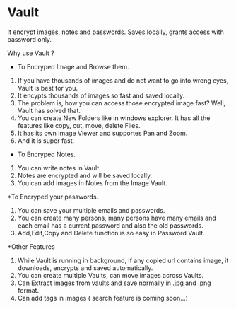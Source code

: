 # Vault
It encrypt images, notes and passwords. Saves locally, grants access with password only.

Why use Vault ?

* To Encryped Image and Browse them.
1) If you have thousands of images and do not want to go into wrong eyes, Vault is best for you.
2) It encypts thousands of images so fast and saved locally.
3) The problem is, how you can access those encrypted image fast? Well, Vault has solved that. 
4) You can create New Folders like in windows explorer. It has all the features like copy, cut, move, delete Files.
5) It has its own Image Viewer and supportes Pan and Zoom. 
6) And it is super fast.

* To Encryped Notes.
1) You can write notes in Vault.
2) Notes are encrypted and will be saved locally.
3) You can add images in Notes from the Image Vault.

*To Encryped your passwords.
1) You can save your multiple emails and passwords. 
2) You can create many persons, many persons have many emails and each email has a current password and also the old passwords.
3) Add,Edit,Copy and Delete function is so easy in Password Vault.

*Other Features
1) While Vault is running in background, if any copied url contains image, it downloads, encrypts and saved automatically.
2) You can create multiple Vaults, can move images across Vaults.
3) Can Extract images from vaults and save normally in .jpg and .png format.
4) Can add tags in images ( search feature is coming soon...)
